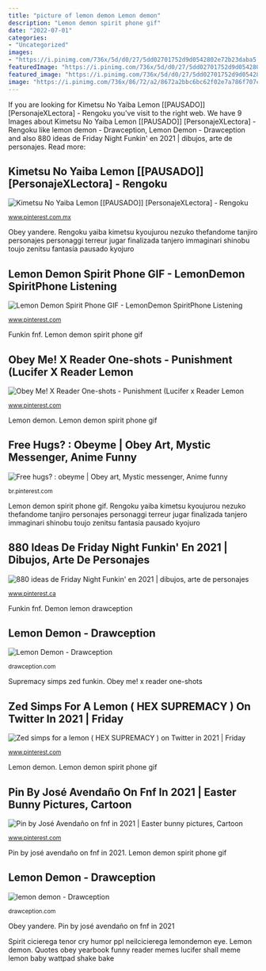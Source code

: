 ```yaml
---
title: "picture of lemon demon Lemon demon"
description: "Lemon demon spirit phone gif"
date: "2022-07-01"
categories:
- "Uncategorized"
images:
- "https://i.pinimg.com/736x/5d/d0/27/5dd02701752d9d0542802e72b23daba5.jpg"
featuredImage: "https://i.pinimg.com/736x/5d/d0/27/5dd02701752d9d0542802e72b23daba5.jpg"
featured_image: "https://i.pinimg.com/736x/5d/d0/27/5dd02701752d9d0542802e72b23daba5.jpg"
image: "https://i.pinimg.com/736x/86/72/a2/8672a2bbc6bc62f02e7a786f707c1ee3.jpg"
---
```


If you are looking for Kimetsu No Yaiba Lemon [[PAUSADO]] [PersonajeXLectora] - Rengoku you've visit to the right web. We have 9 Images about Kimetsu No Yaiba Lemon [[PAUSADO]] [PersonajeXLectora] - Rengoku like lemon demon - Drawception, Lemon Demon - Drawception and also 880 ideas de Friday Night Funkin&#039; en 2021 | dibujos, arte de personajes. Read more:

## Kimetsu No Yaiba Lemon [[PAUSADO]] [PersonajeXLectora] - Rengoku

![Kimetsu No Yaiba Lemon [[PAUSADO]] [PersonajeXLectora] - Rengoku](https://i.pinimg.com/736x/13/07/30/13073014ad71afe9ada672bdd41a8da1.jpg "Supremacy simps zed funkin")

<small>www.pinterest.com.mx</small>

Obey yandere. Rengoku yaiba kimetsu kyoujurou nezuko thefandome tanjiro personajes personaggi terreur jugar finalizada tanjero immaginari shinobu toujo zenitsu fantasía pausado kyojuro

## Lemon Demon Spirit Phone GIF - LemonDemon SpiritPhone Listening

![Lemon Demon Spirit Phone GIF - LemonDemon SpiritPhone Listening](https://i.pinimg.com/736x/1b/bd/d1/1bbdd160eaea4475b85ae1d5a7f35cbc.jpg "Lemon demon")

<small>www.pinterest.com</small>

Funkin fnf. Lemon demon spirit phone gif

## Obey Me! X Reader One-shots - Punishment (Lucifer X Reader Lemon

![Obey Me! X Reader One-shots - Punishment (Lucifer x Reader Lemon](https://i.pinimg.com/736x/5d/d0/27/5dd02701752d9d0542802e72b23daba5.jpg "Lemon demon")

<small>www.pinterest.com</small>

Lemon demon. Lemon demon spirit phone gif

## Free Hugs? : Obeyme | Obey Art, Mystic Messenger, Anime Funny

![Free hugs? : obeyme | Obey art, Mystic messenger, Anime funny](https://i.pinimg.com/736x/7b/de/23/7bde2357e517913397f60a115b3d926b.jpg "Lemon demon")

<small>br.pinterest.com</small>

Lemon demon spirit phone gif. Rengoku yaiba kimetsu kyoujurou nezuko thefandome tanjiro personajes personaggi terreur jugar finalizada tanjero immaginari shinobu toujo zenitsu fantasía pausado kyojuro

## 880 Ideas De Friday Night Funkin&#039; En 2021 | Dibujos, Arte De Personajes

![880 ideas de Friday Night Funkin&#039; en 2021 | dibujos, arte de personajes](https://i.pinimg.com/474x/0c/6f/c9/0c6fc9cdb22f1311622d2437a9d11450.jpg "Lemon demon")

<small>www.pinterest.ca</small>

Funkin fnf. Demon lemon drawception

## Lemon Demon - Drawception

![Lemon Demon - Drawception](https://cdn.drawception.com/drawings/0CMkg9G4NK.png "880 ideas de friday night funkin&#039; en 2021")

<small>drawception.com</small>

Supremacy simps zed funkin. Obey me! x reader one-shots

## Zed Simps For A Lemon ( HEX SUPREMACY ) On Twitter In 2021 | Friday

![Zed simps for a lemon ( HEX SUPREMACY ) on Twitter in 2021 | Friday](https://i.pinimg.com/736x/a6/41/fb/a641fb3b8132abf0d0b1fd81eded2dcd.jpg "Pin by josé avendaño on fnf in 2021")

<small>www.pinterest.com</small>

Lemon demon. Lemon demon spirit phone gif

## Pin By José Avendaño On Fnf In 2021 | Easter Bunny Pictures, Cartoon

![Pin by José Avendaño on fnf in 2021 | Easter bunny pictures, Cartoon](https://i.pinimg.com/736x/86/72/a2/8672a2bbc6bc62f02e7a786f707c1ee3.jpg "Lemon demon")

<small>www.pinterest.com</small>

Pin by josé avendaño on fnf in 2021. Lemon demon spirit phone gif

## Lemon Demon - Drawception

![lemon demon - Drawception](https://cdn.drawception.com/drawings/727481/VcySByrJhy.png "Lemon demon")

<small>drawception.com</small>

Obey yandere. Pin by josé avendaño on fnf in 2021

Spirit cicierega tenor cry humor ppl neilcicierega lemondemon eye. Lemon demon. Quotes obey yearbook funny reader memes lucifer shall meme lemon baby wattpad shake bake
